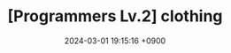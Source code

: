 ---
layout: post
title:  "[Programmers Lv.2] clothing"
date:   2024-03-01 19:15:16 +0900
categories: study
tags: codingtest programmers hash number_of_cases
---